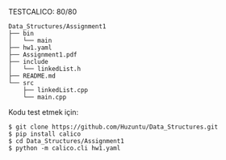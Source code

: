 TESTCALICO: 80/80

```
Data_Structures/Assignment1
├── bin
│   └── main
├── hw1.yaml
├── Assignment1.pdf
├── include
│   └── linkedList.h
├── README.md
└── src
    ├── linkedList.cpp
    └── main.cpp
```

Kodu test etmek için:

```shell
$ git clone https://github.com/Huzuntu/Data_Structures.git
$ pip install calico
$ cd Data_Structures/Assignment1
$ python -m calico.cli hw1.yaml
```
